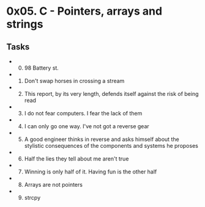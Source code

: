 # 0x05. C - Pointers, arrays and strings
## Tasks
* 0. 98 Battery st.
* 1. Don't swap horses in crossing a stream
* 2. This report, by its very length, defends itself against the risk of being read
* 3. I do not fear computers. I fear the lack of them
* 4. I can only go one way. I've not got a reverse gear
* 5. A good engineer thinks in reverse and asks himself about the stylistic consequences of the components and systems he proposes
* 6. Half the lies they tell about me aren't true
* 7. Winning is only half of it. Having fun is the other half
* 8. Arrays are not pointers
* 9. strcpy
